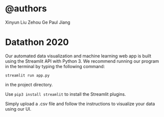 # @authors
Xinyun Liu
Zehou Ge
Paul Jiang

# Datathon 2020

Our automated data visualization and machine learning web app is built using the Streamlit API with Python 3. We recommend running our program in the terminal by typing the following command:

`streamlit run app.py` 

in the project directory.

Use `pip3 install streamlit` to install the Streamlit plugins.

Simply upload a .csv file and follow the instructions to visualize your data using our UI.
